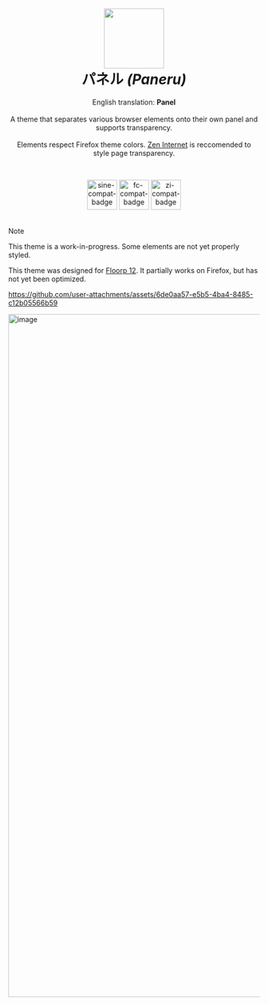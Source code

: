 <h1 align="center">
  <img width="120" height="120" src="https://github.com/user-attachments/assets/2c45702b-d6f3-4c1c-a652-488afd2d7b92">
  <br>
  パネル <i>(Paneru)</i>
</h1>

<p align="center">
  English translation: <b>Panel</b>
  <br>
  <br>
  A theme that separates various browser elements onto their own panel and supports transparency. 
  <br>
  <br>
  Elements respect Firefox theme colors. <a href="https://addons.mozilla.org/en-US/firefox/addon/zen-internet/">Zen Internet</a> is reccomended to style page transparency.
  <br>
</p>
<br>


<p align="center">

<img height="60" alt="sine-compat-badge" src="https://github.com/user-attachments/assets/ec7348eb-b0fe-4b05-90a9-f20c54612882" />

<img height="60" alt="fc-compat-badge" src="https://github.com/user-attachments/assets/bbe41942-b0e8-4618-8560-a1148c95bb2a" />

<img height="60" alt="zi-compat-badge" src="https://github.com/user-attachments/assets/8a8b47dd-0213-4731-a7e8-76d05661a422" />

<br>
<br>
</p>


> [!Note]
> This theme is a work-in-progress. Some elements are not yet properly styled. 
>
> This theme was designed for [Floorp 12](https://github.com/Floorp-Projects/Floorp/releases/tag/v12.0.15). It partially works on Firefox, but has not yet been optimized.

https://github.com/user-attachments/assets/6de0aa57-e5b5-4ba4-8485-c12b05566b59

<img width="2560" height="1368" alt="image" src="https://github.com/user-attachments/assets/07db4ba4-464a-477f-a3ad-713f87edeaca" />
